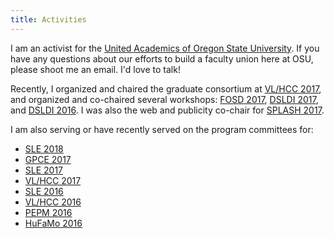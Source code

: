 ```yaml
---
title: Activities
---
```


I am an activist for the [United Academics of Oregon State
University](uaosu.org). If you have any questions about our efforts to build a
faculty union here at OSU, please shoot me an email. I'd love to talk!

Recently, I organized and chaired the graduate consortium at [VL/HCC
2017][VLHCC17], and organized and co-chaired several workshops: [FOSD
2017][FOSD17], [DSLDI 2017][DSLDI17], and [DSLDI 2016][DSLDI16]. I was also the
web and publicity co-chair for [SPLASH 2017](http://2017.splashcon.org).

I am also serving or have recently served on the program committees for:

 * [SLE 2018][SLE18]
 * [GPCE 2017][GPCE17]
 * [SLE 2017][SLE17]
 * [VL/HCC 2017][VLHCC17]
 * [SLE 2016][SLE16]
 * [VL/HCC 2016][VLHCC16]
 * [PEPM 2016][PEPM16]
 * [HuFaMo 2016][HuFaMo16]

<!--
 * [VL/HCC 2015][VLHCC15] (also showpieces co-chair, and on the grad consortium committee)
 * [VaMoS 2015][VaMoS15]
-->

[DSLDI16]: http://2016.splashcon.org/track/dsldi2016
[DSLDI17]: http://2017.splashcon.org/track/dsldi-2017
[FOSD17]: http://2017.splashcon.org/track/fosd-2017
[GPCE17]: http://conf.researchr.org/track/gpce-2017/gpce-2017-GPCE-2017
[HuFaMo16]: http://hufamo.compute.dtu.dk/
[PEPM16]: http://conf.researchr.org/track/POPL-2016/pepm-2016-main#Call-for-Papers
[SLE16]: http://conf.researchr.org/home/sle-2016
[SLE17]: http://conf.researchr.org/track/sle-2017/sle-2017-papers
[SLE18]: https://conf.researchr.org/track/sle-2018/papers
[VLHCC17]: https://sites.google.com/site/vlhcc2017/
[VaMoS15]: http://vamos.sse.uni-hildesheim.de
[VLHCC15]: https://sites.google.com/site/vlhcc2015/home
[VLHCC16]: https://sites.google.com/site/vlhcc2016/home

